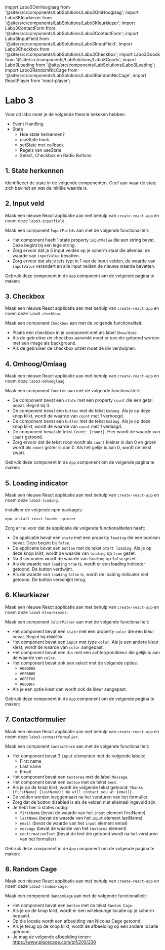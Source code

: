 import Labo3OmHooglaag from '@site/src/components/LabSolutions/Labo3OmHooglaag';
import Labo3Kleurkiezer from '@site/src/components/LabSolutions/Labo3Kleurkiezer';
import Labo3ContactForm from '@site/src/components/LabSolutions/Labo3ContactForm';
import Labo3InputField from '@site/src/components/LabSolutions/Labo3InputField';
import Labo3Checkbox from '@site/src/components/LabSolutions/Labo3Checkbox';
import Labo3Goods from '@site/src/components/LabSolutions/Labo3Goods';
import Labo3Loading from '@site/src/components/LabSolutions/Labo3Loading';
import Labo3RandomNicCage from '@site/src/components/LabSolutions/Labo3RandomNicCage';
import ReactPlayer from 'react-player';

# Labo 3

Voor dit labo moet je de volgende theorie bekeken hebben:
- Event Handling
- State 
    - Hoe state herkennen?
    - useState hook
    - setState met callback
    - Regels van useState
    - Select, Checkbox en Radio Buttons

## 1. State herkennen

Identificeer de state in de volgende componenten. Geef aan waar de state zich bevindt en wat de initiële waarde is.

<Labo3Goods/>

## 2. Input veld

Maak een nieuwe React applicatie aan met behulp van `create-react-app` en noem deze `labo3-inputfield`.

Maak een component `InputFields` aan met de volgende functionaliteit:
- Het component heeft 1 state property `inputValue` die een string bevat. Deze begint bij een lege string.
- Zorg ervoor dat je 5 input velden op je scherm staat die allemaal de waarde van `inputValue` bevatten.
- Zorg ervoor dat als je iets typt in 1 van de input velden, de waarde van `inputValue` verandert en alle input velden de nieuwe waarde bevatten.

Gebruik deze component in de `App` component om de volgende pagina te maken:

<div style={{padding: 10, border: "1px dotted black"}}>
    <Labo3InputField/>
</div>

## 3. Checkbox

Maak een nieuwe React applicatie aan met behulp van `create-react-app` en noem deze `labo3-checkbox`.

Maak een component `Checkbox` aan met de volgende functionaliteit:

- Plaats een checkbox in je component met als label `Show/Hide`
- Als de gebruiker de checkbox aanvinkt moet er een div getoond worden met een image als background.
- Als de gebruiker de checkbox uitzet moet de div verdwijnen.
<div style={{padding: 10, border: "1px dotted black"}}>
    <Labo3Checkbox/>
</div>

## 4. Omhoog/Omlaag

Maak een nieuwe React applicatie aan met behulp van `create-react-app` en noem deze `labo3-omhooglaag`.

Maak een component `Counter` aan met de volgende functionaliteit:
- De component bevat een `state` met een property `count` die een getal bevat. Begint bij 0.
- De component bevat een `button` met de tekst `Omhoog`. Als je op deze knop klikt, wordt de waarde van `count` met 1 verhoogd.
- De component bevat een `button` met de tekst `Omlaag`. Als je op deze knop klikt, wordt de waarde van `count` met 1 verlaagd.
- De component bevat de tekst `Count: {count}`. Hier wordt de waarde van `count` getoond.
- Zorg ervoor dat de tekst rood wordt als `count` kleiner is dan 0 en groen wordt als `count` groter is dan 0. Als het gelijk is aan 0, wordt de tekst zwart.

Gebruik deze component in de `App` component om de volgende pagina te maken:

<div style={{padding: 10, border: "1px dotted black"}}>
    <Labo3OmHooglaag/>
</div>

## 5. Loading indicator

Maak een nieuwe React applicatie aan met behulp van `create-react-app` en noem deze `labo3-loading`.

installeer de volgende npm packages:

```
npm install react-loader-spinner
```

Zorg er nu voor dat de applicatie de volgende functionaliteiten heeft:
- De applicatie bevat een `state` met een property `loading` die een boolean bevat. Deze begint bij `false`.
- De applicatie bevat een `button` met de tekst `Start loading`. Als je op deze knop klikt, wordt de waarde van `loading` op `true` gezet.
- Na 3 seconden wordt de waarde van `loading` op `false` gezet.
- Als de waarde van `loading` `true` is, wordt er een loading indicator getoond. De button verdwijnt.
- Als de waarde van `loading` `false` is, wordt de loading indicator niet getoond. De button verschijnt terug.

<div style={{padding: 10, border: "1px dotted black"}}>
    <Labo3Loading/>
</div>

## 6. Kleurkiezer

Maak een nieuwe React applicatie aan met behulp van `create-react-app` en noem deze `labo3-kleurkiezer`.

Maak een component `ColorPicker` aan met de volgende functionaliteit:
- Het component bevat een `state` met een property `color` die een kleur bevat. Begint bij `#000000`.
- Het component bevat een `input` met type `color`. Als je een andere kleur kiest, wordt de waarde van `color` aangepast.
- Het component bevat een `div` met een achtergrondkleur die gelijk is aan de waarde van `color`.
- Het component bevat ook een select met de volgende opties:
    - `#000000`
    - `#FF0000`
    - `#00FF00`
    - `#0000FF`
- Als je een optie kiest dan wordt ook de kleur aangepast.

Gebruik deze component in de `App` component om de volgende pagina te maken:

<Labo3Kleurkiezer/>

## 7. Contactformulier

Maak een nieuwe React applicatie aan met behulp van `create-react-app` en noem deze `labo3-contactformulier`.

Maak een component `ContactForm` aan met de volgende functionaliteit:
- Het component bevat 3 `input` elementen met de volgende labels:
    - First name
    - Last name
    - Email
- Het component bevat een `textarea` met de label `Message`.
- Het component bevat een `button` met de tekst `Send`.
- Als je op de knop klikt, wordt de volgende tekst getoond: `Thanks {firstName} {lastName}! We will contact you at {email}.`
- De velden worden leeggemaakt na het versturen van het formulier.
- Zorg dat de button disabled is als de velden niet allemaal ingevuld zijn.
- Je hebt hier 5 states nodig:
    - `firstName` (bevat de waarde van het `input` element firstName)
    - `lastName` (bevat de waarde van het `input` element lastName)
    - `email` (bevat de waarde van het `input` element email)
    - `message` (bevat de waarde van het `textarea` element)
    - `confirmationText` (bevat de text die getoond wordt na het versturen van het formulier)

Gebruik deze component in de `App` component om de volgende pagina te maken:

<Labo3ContactForm/>

## 8. Random Cage

Maak een nieuwe React applicatie aan met behulp van `create-react-app` en noem deze `labo3-random-cage`.

Maak een component `RandomCage` aan met de volgende functionaliteit:
- Het component bevat een `button` met de tekst `Random Cage`.
- Als je op de knop klikt, wordt er een willekeurige locatie op je scherm bepaald.
- Op die locatie wordt een afbeelding van Nicolas Cage getoond.
- Als je terug op de knop klikt, wordt de afbeelding op een andere locatie getoond.
- Je mag de volgende afbeelding tonen: https://www.placecage.com/gif/200/200

<Labo3RandomNicCage/>